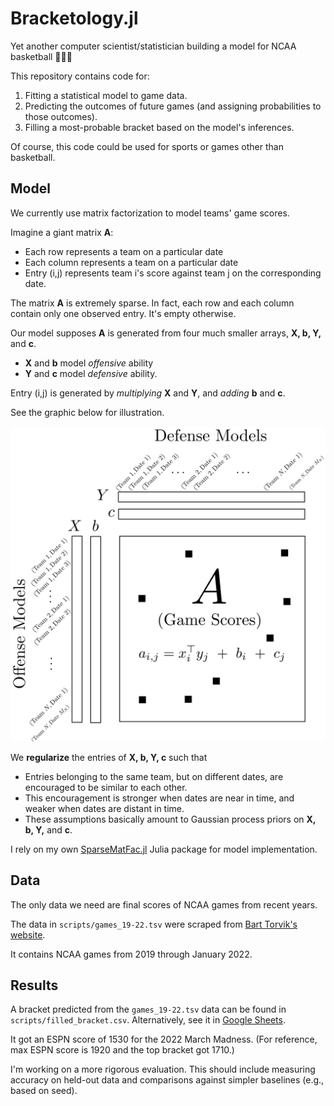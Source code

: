 # Bracketology.jl

Yet another computer scientist/statistician building a model for NCAA basketball 🏀🏀🏀

This repository contains code for:
1. Fitting a statistical model to game data.
2. Predicting the outcomes of future games (and assigning probabilities to those outcomes).
3. Filling a most-probable bracket based on the model's inferences.

Of course, this code could be used for sports or games other than basketball.

## Model

We currently use matrix factorization to model teams' game scores.

Imagine a giant matrix **A**:
* Each row represents a team on a particular date
* Each column represents a team on a particular date
* Entry (i,j) represents team i's score against team j on the corresponding date.

The matrix **A** is extremely sparse. In fact, each row and each column contain only one observed entry.
It's empty otherwise.

Our model supposes **A** is generated from four much smaller arrays, **X, b, Y,** and **c**.
* **X** and **b** model *offensive* ability
* **Y** and **c** model *defensive* ability.

Entry (i,j) is generated by *multiplying* **X** and **Y**, and *adding* **b** and **c**. 

See the graphic below for illustration.

<p align="center">
  <img src="bracketology_model.png" width="600" title="hover text">
</p>

We **regularize** the entries of **X, b, Y, c** such that
* Entries belonging to the same team, but on different dates, are encouraged to be similar to each other.
* This encouragement is stronger when dates are near in time, and weaker when dates are distant in time.
* These assumptions basically amount to Gaussian process priors on **X, b, Y,** and **c**.

I rely on my own [SparseMatFac.jl](https://github.com/dpmerrell/SparseMatFac.jl) Julia package for model implementation.

## Data

The only data we need are final scores of NCAA games from recent years.

The data in `scripts/games_19-22.tsv` were scraped from [Bart Torvik's website](https://barttorvik.com/gamestat.php).

It contains NCAA games from 2019 through January 2022.


## Results

A bracket predicted from the `games_19-22.tsv` data can be found in `scripts/filled_bracket.csv`. Alternatively, see it in [Google Sheets](https://docs.google.com/spreadsheets/d/1V59gH4-CDqSBj4xKBC4ClzewRVO1hap4pQ00M74tS8Y/edit?usp=sharing).

It got an ESPN score of 1530 for the 2022 March Madness. (For reference, max ESPN score is 1920 and the top bracket got 1710.)

I'm working on a more rigorous evaluation. This should include measuring accuracy on held-out data and comparisons against simpler baselines (e.g., based on seed).

